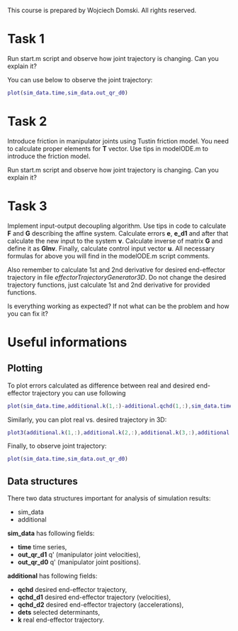 This course is prepared by Wojciech Domski.
All rights reserved.

# Task 1
Run start.m script and observe how joint trajectory is changing.
Can you explain it?

You can use below to observe the joint trajectory:
```Matlab
plot(sim_data.time,sim_data.out_qr_d0)
```

# Task 2
Introduce friction in manipulator joints using Tustin friction model. You 
need to calculate proper elements for **T** vector.
Use tips in modelODE.m to introduce the friction model.

Run start.m script and observe how joint trajectory is changing.
Can you explain it?

# Task 3
Implement input-output decoupling algorithm.
Use tips in code to calculate **F** and **G** describing the 
affine system. Calculate errors **e**, **e_d1** and after that calculate 
the new input to the system **v**. Calculate inverse of matrix **G** and 
define it as **GInv**. Finally, calculate control input vector **u**.
All necessary formulas for above you will find in the modelODE.m script 
comments.

Also remember to calculate 1st and 2nd derivative for 
desired end-effector trajectory in file *effectorTrajectoryGenerator3D*.
Do not change the desired trajectory functions, just calculate 
1st and 2nd derivative for provided functions.

Is everything working as expected? If not what can be the problem and how 
you can fix it?

# Useful informations

## Plotting

To plot errors calculated as difference between real and desired 
end-effector trajectory you can use following
```Matlab
plot(sim_data.time,additional.k(1,:)-additional.qchd(1,:),sim_data.time,additional.k(2,:)-additional.qchd(2,:),sim_data.time,additional.k(3,:)-additional.qchd(3,:))
```

Similarly, you can plot real vs. desired trajectory in 3D:
```Matlab
plot3(additional.k(1,:),additional.k(2,:),additional.k(3,:),additional.qchd(1,:),additional.qchd(2,:),additional.qchd(3,:))
```

Finally, to observe joint trajectory:
```Matlab
plot(sim_data.time,sim_data.out_qr_d0)
```

## Data structures

There two data structures important for analysis of simulation results:
- sim_data
- additional

**sim_data** has following fields:
- **time** time series,
- **out_qr_d1** q' (manipulator joint velocities),
- **out_qr_d0** q' (manipulator joint positions).

**additional** has following fields:
- **qchd** desired end-effector trajectory,
- **qchd_d1** desired end-effector trajectory (velocities),
- **qchd_d2** desired end-effector trajectory (accelerations),
- **dets** selected determinants,
- **k** real end-effector trajectory. 



























